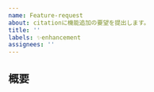 ```yaml
---
name: Feature-request
about: citationに機能追加の要望を提出します。
title: ''
labels: ✨enhancement
assignees: ''
---
```


<!--

    Issueを開ける前に:
    1. 既に同じIssueが開かれていないか確認してください。
    2. できるだけ詳細に書いてください。
    3. 必ずしも実装されるとは限りません。

-->

## 概要

<!--
    要望の内容を詳細に記載してください。
-->

